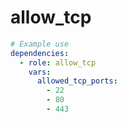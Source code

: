 # allow_tcp

```yaml
# Example use
dependencies:
  - role: allow_tcp
    vars:
      allowed_tcp_ports:
        - 22
        - 80
        - 443
```
